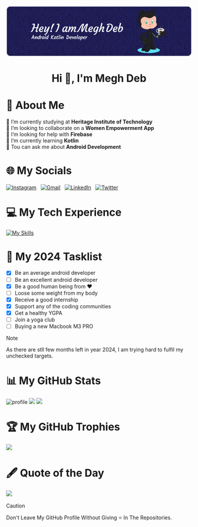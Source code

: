 <p align="center"> <a href="https://linktr.ee/meghdeb" target="_blank"> <img src="github-header-image.png" alt="banner"/> </a>
<h1 align="center">Hi 👋, I'm Megh Deb</h1>

# 💫 About Me
🔭 I’m currently studying at **Heritage Institute of Technology**<br>👯 I’m looking to collaborate on a **Women Empowerment App**<br>🤝 I’m looking for help with **Firebase**<br>🌱 I’m currently learning **Kotlin**<br>💬 Tou can ask me about **Android Development**<br>

# 🌐 My Socials
[![Instagram](https://skillicons.dev/icons?i=instagram)](https://instagram.com/iammeghdeb) 
&nbsp;
[![Gmail](https://skillicons.dev/icons?i=gmail)](mailto:iammeghdeb@gmail.com)
&nbsp;
[![LinkedIn](https://skillicons.dev/icons?i=linkedin)](https://linkedin.com/in/megh-deb)
&nbsp;
[![Twitter](https://skillicons.dev/icons?i=twitter)](https://twitter.com/in/iammeghdeb)



# 💻 My Tech Experience
[![My Skills](https://skillicons.dev/icons?i=kotlin,ktor,js,html,css,ts,c,cpp,mongodb,postgresql,postman,prisma,unrealengine,gcp,next,express,kubernetes,git,figma,firebase,nodejs,python,threejs,ubuntu&perline=12)](https://skillicons.dev)

# 🎯 My 2024 Tasklist
- [x] Be an average android developer
- [ ] Be an excellent android developer
- [x] Be a good human being from :heart:
- [ ] Loose some weight from my body
- [x] Receive a good internship
- [x] Support any of the coding communities
- [x] Get a healthy YGPA
- [ ] Join a yoga club
- [ ] Buying a new Macbook M3 PRO
> [!NOTE]
> As there are stll few months left in year 2024, I am trying hard to fulfil my unchecked targets.

# 📊 My GitHub Stats
![](https://github-stats-alpha.vercel.app/api?username=Megh2005&cc=000&tc=fff&ic=fff&bc=00ffcf "profile")
![](https://github-readme-stats.vercel.app/api?username=Megh2005&show_icons=true&theme=radical)
![](https://streak-stats.demolab.com?user=Megh2005&theme=radical&border_radius=5&date_format=M%20j%5B%2C%20Y%5D&mode=weekly&card_width=480)

# :trophy: My GitHub Trophies
![](https://github-profile-trophy.vercel.app/?username=Megh2005&theme=radical&no-frame=false&no-bg=true&margin-w=5)

# :fountain_pen: Quote of the Day
![](https://quotes-github-readme.vercel.app/api?type=horizontal&theme=tokyonight)

> [!CAUTION]
> Don't Leave My GitHub Profile Without Giving :star: In The Repositories.
